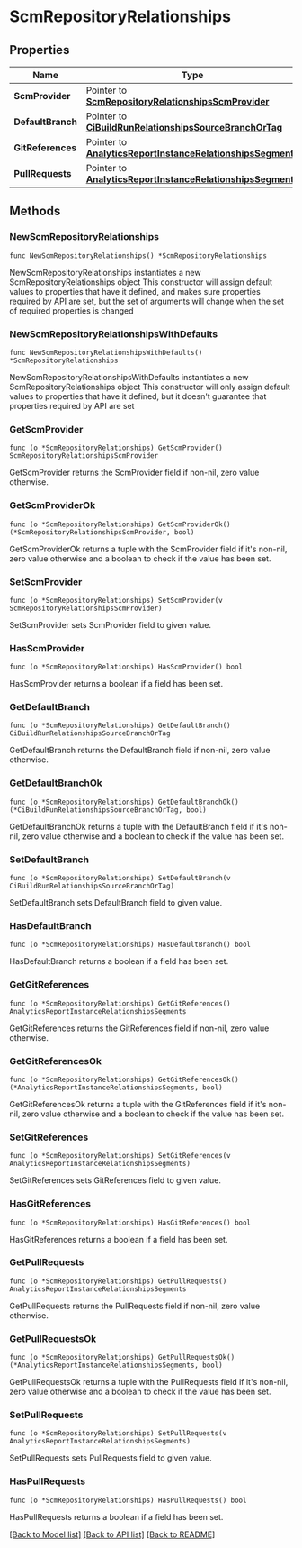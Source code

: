 # ScmRepositoryRelationships

## Properties

Name | Type | Description | Notes
------------ | ------------- | ------------- | -------------
**ScmProvider** | Pointer to [**ScmRepositoryRelationshipsScmProvider**](ScmRepositoryRelationshipsScmProvider.md) |  | [optional] 
**DefaultBranch** | Pointer to [**CiBuildRunRelationshipsSourceBranchOrTag**](CiBuildRunRelationshipsSourceBranchOrTag.md) |  | [optional] 
**GitReferences** | Pointer to [**AnalyticsReportInstanceRelationshipsSegments**](AnalyticsReportInstanceRelationshipsSegments.md) |  | [optional] 
**PullRequests** | Pointer to [**AnalyticsReportInstanceRelationshipsSegments**](AnalyticsReportInstanceRelationshipsSegments.md) |  | [optional] 

## Methods

### NewScmRepositoryRelationships

`func NewScmRepositoryRelationships() *ScmRepositoryRelationships`

NewScmRepositoryRelationships instantiates a new ScmRepositoryRelationships object
This constructor will assign default values to properties that have it defined,
and makes sure properties required by API are set, but the set of arguments
will change when the set of required properties is changed

### NewScmRepositoryRelationshipsWithDefaults

`func NewScmRepositoryRelationshipsWithDefaults() *ScmRepositoryRelationships`

NewScmRepositoryRelationshipsWithDefaults instantiates a new ScmRepositoryRelationships object
This constructor will only assign default values to properties that have it defined,
but it doesn't guarantee that properties required by API are set

### GetScmProvider

`func (o *ScmRepositoryRelationships) GetScmProvider() ScmRepositoryRelationshipsScmProvider`

GetScmProvider returns the ScmProvider field if non-nil, zero value otherwise.

### GetScmProviderOk

`func (o *ScmRepositoryRelationships) GetScmProviderOk() (*ScmRepositoryRelationshipsScmProvider, bool)`

GetScmProviderOk returns a tuple with the ScmProvider field if it's non-nil, zero value otherwise
and a boolean to check if the value has been set.

### SetScmProvider

`func (o *ScmRepositoryRelationships) SetScmProvider(v ScmRepositoryRelationshipsScmProvider)`

SetScmProvider sets ScmProvider field to given value.

### HasScmProvider

`func (o *ScmRepositoryRelationships) HasScmProvider() bool`

HasScmProvider returns a boolean if a field has been set.

### GetDefaultBranch

`func (o *ScmRepositoryRelationships) GetDefaultBranch() CiBuildRunRelationshipsSourceBranchOrTag`

GetDefaultBranch returns the DefaultBranch field if non-nil, zero value otherwise.

### GetDefaultBranchOk

`func (o *ScmRepositoryRelationships) GetDefaultBranchOk() (*CiBuildRunRelationshipsSourceBranchOrTag, bool)`

GetDefaultBranchOk returns a tuple with the DefaultBranch field if it's non-nil, zero value otherwise
and a boolean to check if the value has been set.

### SetDefaultBranch

`func (o *ScmRepositoryRelationships) SetDefaultBranch(v CiBuildRunRelationshipsSourceBranchOrTag)`

SetDefaultBranch sets DefaultBranch field to given value.

### HasDefaultBranch

`func (o *ScmRepositoryRelationships) HasDefaultBranch() bool`

HasDefaultBranch returns a boolean if a field has been set.

### GetGitReferences

`func (o *ScmRepositoryRelationships) GetGitReferences() AnalyticsReportInstanceRelationshipsSegments`

GetGitReferences returns the GitReferences field if non-nil, zero value otherwise.

### GetGitReferencesOk

`func (o *ScmRepositoryRelationships) GetGitReferencesOk() (*AnalyticsReportInstanceRelationshipsSegments, bool)`

GetGitReferencesOk returns a tuple with the GitReferences field if it's non-nil, zero value otherwise
and a boolean to check if the value has been set.

### SetGitReferences

`func (o *ScmRepositoryRelationships) SetGitReferences(v AnalyticsReportInstanceRelationshipsSegments)`

SetGitReferences sets GitReferences field to given value.

### HasGitReferences

`func (o *ScmRepositoryRelationships) HasGitReferences() bool`

HasGitReferences returns a boolean if a field has been set.

### GetPullRequests

`func (o *ScmRepositoryRelationships) GetPullRequests() AnalyticsReportInstanceRelationshipsSegments`

GetPullRequests returns the PullRequests field if non-nil, zero value otherwise.

### GetPullRequestsOk

`func (o *ScmRepositoryRelationships) GetPullRequestsOk() (*AnalyticsReportInstanceRelationshipsSegments, bool)`

GetPullRequestsOk returns a tuple with the PullRequests field if it's non-nil, zero value otherwise
and a boolean to check if the value has been set.

### SetPullRequests

`func (o *ScmRepositoryRelationships) SetPullRequests(v AnalyticsReportInstanceRelationshipsSegments)`

SetPullRequests sets PullRequests field to given value.

### HasPullRequests

`func (o *ScmRepositoryRelationships) HasPullRequests() bool`

HasPullRequests returns a boolean if a field has been set.


[[Back to Model list]](../README.md#documentation-for-models) [[Back to API list]](../README.md#documentation-for-api-endpoints) [[Back to README]](../README.md)


